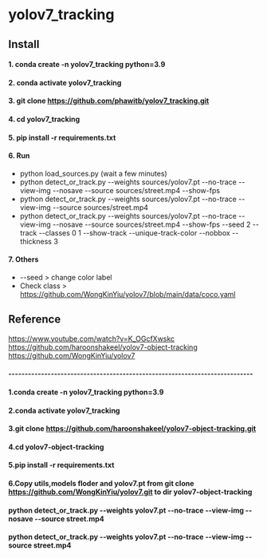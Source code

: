 # yolov7_tracking  
## Install
#### 1. conda create -n yolov7_tracking python=3.9
#### 2. conda activate yolov7_tracking
#### 3. git clone https://github.com/phawitb/yolov7_tracking.git
#### 4. cd yolov7_tracking
#### 5. pip install -r requirements.txt
#### 6. Run
- python load_sources.py (wait a few minutes)
- python detect_or_track.py --weights sources/yolov7.pt --no-trace --view-img --nosave --source sources/street.mp4 --show-fps
- python detect_or_track.py --weights sources/yolov7.pt --no-trace --view-img  --source sources/street.mp4  
- python detect_or_track.py --weights sources/yolov7.pt --no-trace --view-img --nosave --source sources/street.mp4 --show-fps --seed 2 --track --classes 0 1 --show-track --unique-track-color --nobbox --thickness 3

#### 7. Others
- --seed > change color label
- Check class > https://github.com/WongKinYiu/yolov7/blob/main/data/coco.yaml

## Reference
https://www.youtube.com/watch?v=K_OGcfXwskc   
https://github.com/haroonshakeel/yolov7-object-tracking  
https://github.com/WongKinYiu/yolov7  


#### ---------------------------------------------------------------------------
#### 1.conda create -n yolov7_tracking python=3.9
#### 2.conda activate yolov7_tracking
#### 3.git clone https://github.com/haroonshakeel/yolov7-object-tracking.git
#### 4.cd yolov7-object-tracking
#### 5.pip install -r requirements.txt
#### 6.Copy utils,models floder and yolov7.pt from git clone https://github.com/WongKinYiu/yolov7.git to dir yolov7-object-tracking

#### python detect_or_track.py --weights yolov7.pt --no-trace --view-img --nosave --source street.mp4
#### python detect_or_track.py --weights yolov7.pt --no-trace --view-img  --source street.mp4

